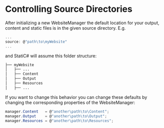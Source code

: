 ﻿# Controlling Source Directories
 
 After initializing a new WebsiteManager the default location for your output, content and static files is in the given source directory. E.g.
 ```C#
 ...
 source: @"path\to\myWebsite"
 ...
 ```
 and StatiC# will assume this folder structure:
 
 ```bash
 ├── myWebsite
 │   ├── ...
 │   ├── Content
 │   ├── Output
 │   ├── Resources
 │   ├── ...
 ```
 
If you want to change this behavior you can change these defaults by changing the corresponding properties of the WebsiteManager:

```C#
manager.Content   = @"another\path\to\Content";
manager.Output    = @"another\path\to\Output";
manager.Resources = @"another\path\to\Resources";
```
